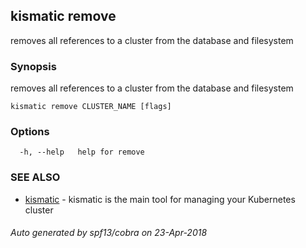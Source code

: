 ## kismatic remove

removes all references to a cluster from the database and filesystem

### Synopsis

removes all references to a cluster from the database and filesystem

```
kismatic remove CLUSTER_NAME [flags]
```

### Options

```
  -h, --help   help for remove
```

### SEE ALSO

* [kismatic](kismatic.md)	 - kismatic is the main tool for managing your Kubernetes cluster

###### Auto generated by spf13/cobra on 23-Apr-2018
